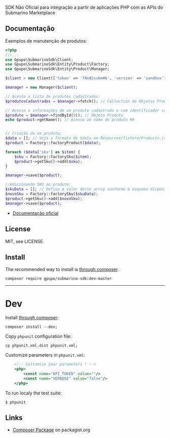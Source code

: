 SDK Não Oficial para integração a partir de aplicações PHP com as APIs do Submarino Marketplace

## Documentação

Exemplos de manutenção de produtos:

```PHP
<?php
///...
use Gpupo\SubmarinoSdk\Client;
use Gpupo\SubmarinoSdk\Entity\Product\Factory;
use Gpupo\SubmarinoSdk\Entity\Product\Manager;

$client = new Client(['token' => '7Ao82svbm#6', 'version' => 'sandbox']);

$manager = new Manager($client);

// Acesso a lista de produtos cadastrados:
$produtosCadastrados = $manager->fetch(); // Collection de Objetos Product

// Acesso a informações de um produto cadastrado e com identificador conhecido:
$produto = $manager->findById(9)); // Objeto Produto
echo $product->getName(); // Acesso ao nome do produto #9


// Criação de um produto:
$data = []; // Veja o formato de $data em Resources/fixture/Products.json
$product = Factory::factoryProduct($data);

foreach ($data['sku'] as $item) {
    $sku = Factory::factorySku($item);
    $product->getSku()->add($sku);
}

$manager->save($product);

//Adicionando SKU ao produto:
$skuData = []; // Defina o valor deste array conforme o esquema disponível em Resources/
$novoSku = Factory::factorySku($skuData);
$product->getSku()->add($novoSku);
$manager->save($product);


```
* [Documentação oficial](https://api-marketplace.submarino.com.br/docs/)

## License

MIT, see LICENSE.


## Install

The recommended way to install is [through composer](http://getcomposer.org).

    composer require gpupo/submarino-sdk:dev-master

---

# Dev

Install [through composer](http://getcomposer.org):

	composer install --dev;

Copy ``phpunit`` configuration file:

    cp phpunit.xml.dist phpunit.xml;

Customize parameters in ``phpunit.xml``:

```XML
    <!-- Customize your parameters ! -->
    <php>
        <const name="API_TOKEN" value=""/>
        <const name="VERBOSE" value="false"/>
    </php>
```

To run localy the test suite:

    $ phpunit
  

## Links

* [Composer Package](https://packagist.org/packages/gpupo/submarino-sdk) on packagist.org
